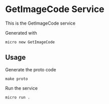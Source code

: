 # GetImageCode Service

This is the GetImageCode service

Generated with

```
micro new GetImageCode
```

## Usage

Generate the proto code

```
make proto
```

Run the service

```
micro run .
```